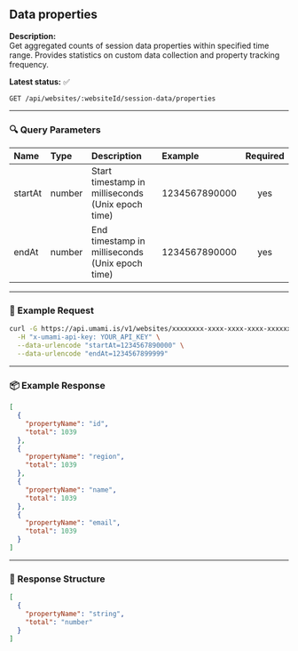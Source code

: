 ## Data properties
<!-- testable: true -->
<!-- expectedStatus: 200 -->
**Description:**  
Get aggregated counts of session data properties within specified time range.
Provides statistics on custom data collection and property tracking frequency.

**Latest status:** <!--status-->✅<!--status-end-->

```
GET /api/websites/:websiteId/session-data/properties
```

---

### 🔍 Query Parameters
| Name               | Type              | Description                                                 | Example             | Required |
| :----------------- | :---------------- | :---------------------------------------------------------- | :------------------ | :------: |
| startAt            | number            | Start timestamp in milliseconds (Unix epoch time)          | 1234567890000       | yes      |
| endAt              | number            | End timestamp in milliseconds (Unix epoch time)            | 1234567890000       | yes      |


---

### 🔁 Example Request
```bash
curl -G https://api.umami.is/v1/websites/xxxxxxxx-xxxx-xxxx-xxxx-xxxxxxxxxxxx/session-data/properties \
  -H "x-umami-api-key: YOUR_API_KEY" \
  --data-urlencode "startAt=1234567890000" \
  --data-urlencode "endAt=1234567899999"
```

---

### 📦 Example Response
```json
[
  {
    "propertyName": "id",
    "total": 1039
  },
  {
    "propertyName": "region",
    "total": 1039
  },
  {
    "propertyName": "name",
    "total": 1039
  },
  {
    "propertyName": "email",
    "total": 1039
  }
]
```

---

### 📘 Response Structure
```json
[
  {
    "propertyName": "string",
    "total": "number"
  }
]
```
